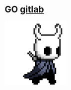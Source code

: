 <p align="center">
  <br>

  # GO <a href="https://gitlab.com/holychicken99">gitlab</a> <br>



  <img src="https://raw.githubusercontent.com/TanZng/TanZng/master/assets/hollor_knight3.gif" width="200"/>

</p>


